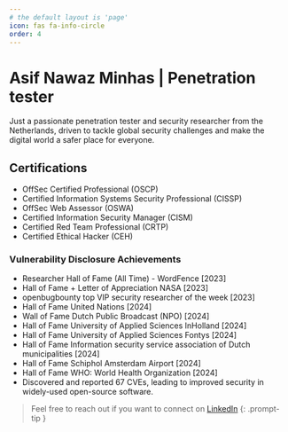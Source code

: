 ```yaml
---
# the default layout is 'page'
icon: fas fa-info-circle
order: 4
---
```

# Asif Nawaz Minhas | Penetration tester

Just a passionate penetration tester and security researcher from the Netherlands, driven to tackle global security challenges and make the digital world a safer place for everyone.

## Certifications
- OffSec Certified Professional (OSCP)
- Certified Information Systems Security Professional (CISSP) 
- OffSec Web Assessor (OSWA)
- Certified Information Security Manager (CISM)
- Certified Red Team Professional (CRTP)   
- Certified Ethical Hacker (CEH)

### Vulnerability Disclosure Achievements

- Researcher Hall of Fame (All Time) - WordFence [2023]
- Hall of Fame + Letter of Appreciation NASA [2023]
- openbugbounty top VIP security researcher of the week [2023]
- Hall of Fame United Nations [2024]
- Wall of Fame Dutch Public Broadcast (NPO) [2024]
- Hall of Fame University of Applied Sciences InHolland [2024]
- Hall of Fame University of Applied Sciences Fontys [2024]
- Hall of Fame Information security service association of Dutch municipalities [2024]
- Hall of Fame Schiphol Amsterdam Airport [2024]
- Hall of Fame WHO: World Health Organization [2024]
- Discovered and reported 67 CVEs, leading to improved security in widely-used open-source software.

> Feel free to reach out if you want to connect on <a href="[https://www.linkedin.com/in/your-profile](https://nl.linkedin.com/in/asifminhasnl)" target="_blank">LinkedIn</a>
{: .prompt-tip }
